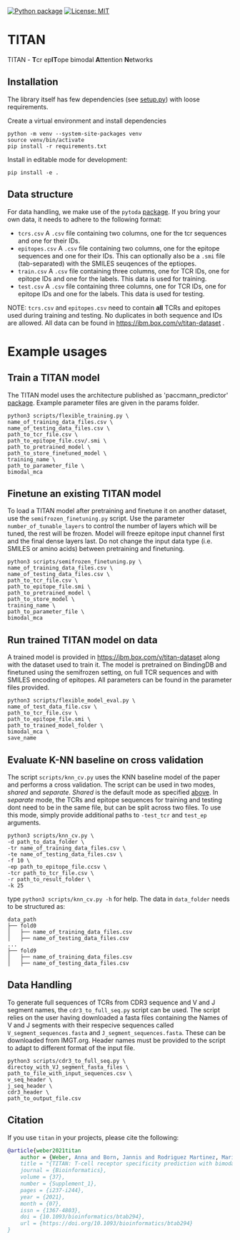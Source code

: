 [![Python package](https://github.com/PaccMann/TITAN/actions/workflows/python-package.yml/badge.svg)](https://github.com/PaccMann/TITAN/actions/workflows/python-package.yml)
[![License: MIT](https://img.shields.io/badge/License-MIT-yellow.svg)](https://opensource.org/licenses/MIT)


# TITAN
 TITAN - **T**cr ep**IT**ope bimodal **A**ttention **N**etworks

## Installation

The library itself has few dependencies (see [setup.py](setup.py)) with loose requirements. 

Create a virtual environment and install dependencies

```console
python -m venv --system-site-packages venv
source venv/bin/activate
pip install -r requirements.txt
```
Install in editable mode for development:
```console
pip install -e .
```


## Data structure
For data handling, we make use of the `pytoda` [package](https://github.com/PaccMann/paccmann_datasets).
If you bring your own data, it needs to adhere to the following format:
- `tcrs.csv`        A `.csv` file containing two columns, one for the tcr sequences and one for their IDs.
- `epitopes.csv`    A `.csv` file containing two columns, one for the epitope sequences and one for their IDs.
    This can optionally also be a `.smi` file (tab-separated) with the SMILES seuqences of the eptiopes.
- `train.csv`       A `.csv` file containing three columns, one for TCR IDs, one for epitope IDs and one for the labels. This data is used for training.
- `test.csv`       A `.csv` file containing three columns, one for TCR IDs, one for epitope IDs and one for the labels. This data is used for testing.

NOTE: `tcrs.csv` and `epitopes.csv` need to contain **all** TCRs and epitopes used during training and testing. No duplicates in both sequence and IDs are allowed.
All data can be found in https://ibm.box.com/v/titan-dataset .


# Example usages
## Train a TITAN model
The TITAN model uses the architecture published as 'paccmann_predictor' [package](https://github.com/PaccMann/paccmann_predictor). Example parameter files are given in the params folder.


```console
python3 scripts/flexible_training.py \
name_of_training_data_files.csv \
name_of_testing_data_files.csv \
path_to_tcr_file.csv \
path_to_epitope_file.csv/.smi \
path_to_pretrained_model \
path_to_store_finetuned_model \
training_name \
path_to_parameter_file \
bimodal_mca
```

## Finetune an existing TITAN model
To load a TITAN model after pretraining and finetune it on another dataset, use the `semifrozen_finetuning.py` script. Use the parameter `number_of_tunable_layers` to control the number of layers which will be tuned, the rest will be frozen. Model will freeze epitope input channel first and the final dense layers last. Do not change the input data type (i.e. SMILES or amino acids) between pretraining and finetuning.


```console
python3 scripts/semifrozen_finetuning.py \
name_of_training_data_files.csv \
name_of_testing_data_files.csv \
path_to_tcr_file.csv \
path_to_epitope_file.smi \
path_to_pretrained_model \
path_to_store_model \
training_name \
path_to_parameter_file \
bimodal_mca
```

## Run trained TITAN model on data
A trained model is provided in https://ibm.box.com/v/titan-dataset along with the dataset used to train it. The model is pretrained on BindingDB and finetuned using the semifrozen setting, on full TCR sequences and with SMILES encoding of epitopes. All parameters can be found in the parameter files provided. 

```console
python3 scripts/flexible_model_eval.py \
name_of_test_data_file.csv \
path_to_tcr_file.csv \
path_to_epitope_file.smi \
path_to_trained_model_folder \
bimodal_mca \
save_name
```

## Evaluate K-NN baseline on cross validation

The script `scripts/knn_cv.py` uses the KNN baseline model of the paper and performs a cross validation.
The script can be used in two modes, *shared* and *separate*. *Shared* is the default mode as specified [above](#Data-structure). In *separate* mode, the TCRs and epitope sequences for training and testing dont need to be in the same file, but can be split across two files. To use this mode, simply provide additional paths to `-test_tcr` and `test_ep` arguments.


```console
python3 scripts/knn_cv.py \
-d path_to_data_folder \
-tr name_of_training_data_files.csv \
-te name_of_testing_data_files.csv \
-f 10 \
-ep path_to_epitope_file.ccsv \
-tcr path_to_tcr_file.csv \
-r path_to_result_folder \
-k 25
```
type `python3 scripts/knn_cv.py -h` for help.
The data in `data_folder` needs to be structured as:

```console
data_path
├── fold0
│   ├── name_of_training_data_files.csv
│   ├── name_of_testing_data_files.csv
...
├── fold9
│   ├── name_of_training_data_files.csv
│   ├── name_of_testing_data_files.csv
```

## Data Handling
To generate full sequences of TCRs from CDR3 sequence and V and J segment names, the `cdr3_to_full_seq.py` script can be used. The script relies on the user having downloaded a fasta files containing the Names of V and J segments with their respecive sequences called `V_segment_sequences.fasta` and `J_segment_sequences.fasta`. These can be downloaded from IMGT.org. Header names must be provided to the script to adapt to different format of the input file.

```console
python3 scripts/cdr3_to_full_seq.py \
directoy_with_VJ_segment_fasta_files \
path_to_file_with_input_sequences.csv \
v_seq_header \
j_seq_header \
cdr3_header \
path_to_output_file.csv
```


## Citation
If you use `titan` in your projects, please cite the following:

```bib
@article{weber2021titan
    author = {Weber, Anna and Born, Jannis and Rodriguez Martinez, Maria},
    title = "{TITAN: T-cell receptor specificity prediction with bimodal attention networks}",
    journal = {Bioinformatics},
    volume = {37},
    number = {Supplement_1},
    pages = {i237-i244},
    year = {2021},
    month = {07},
    issn = {1367-4803},
    doi = {10.1093/bioinformatics/btab294},
    url = {https://doi.org/10.1093/bioinformatics/btab294}
}
```
